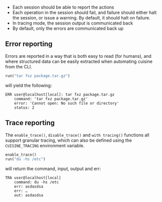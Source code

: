 

- Each session should be able to report the actions
- Each operation in the session should fail, and failure should either
  halt the session, or issue a warning. By default, it should halt on failure.
- In tracing mode, the session output is communicated back
- By default, only the errors are communicated back up


## Error reporting

Errors are reported in a way that is both easy to read (for humans), and
where structured data can be easily extracted when automating cuisine from
the CLI.

```python
run("tar fxz package.tar.gz")
```

will yield the following:

```
ERR user@localhost[local]: tar fxz package.tar.gz
    command: 'tar fxz package.tar.gz'
    error: 'Cannot open: No such file or directory'
    status: 2
```


## Trace reporting

The `enable_trace()`,  `disable_trace()` and `with tracing()` functions all
support granular tracing, which can also be defined using the `CUISINE_TRACING`
environment variable.

```python
enable_trace()
run("du -hs /etc")
```

will return the command, input, output and err:

```
TRA user@localhost[local]
    command: du -hs /etc
    err: asdasdsa
    err: …
    out: asdasdsa
```
